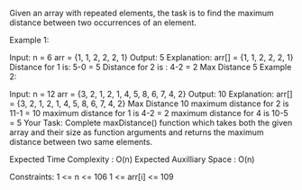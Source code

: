 Given an array with repeated elements, the task is to find the maximum distance between two occurrences of an element.

Example 1:

Input:
n = 6
arr = {1, 1, 2, 2, 2, 1}
Output: 5
Explanation:
arr[] = {1, 1, 2, 2, 2, 1}
Distance for 1 is: 5-0 = 5
Distance for 2 is : 4-2 = 2
Max Distance 5
Example 2:

Input:
n = 12
arr = {3, 2, 1, 2, 1, 4, 5, 8, 6, 7, 4, 2}
Output: 10
Explanation:
arr[] = {3, 2, 1, 2, 1, 4, 5, 8, 6, 7, 4, 2}
Max Distance 10
maximum distance for 2 is 11-1 = 10
maximum distance for 1 is 4-2 = 2
maximum distance for 4 is 10-5 = 5
Your Task:
Complete maxDistance() function which takes both the given array and their size as function arguments and returns the maximum distance between two same elements.


Expected Time Complexity :  O(n)
Expected Auxilliary Space : O(n)

Constraints:
1 <= n <= 106
1 <= arr[i] <= 109

